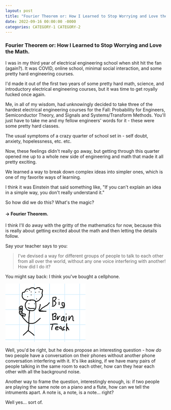 ```yaml
---
layout: post
title: "Fourier Theorem or: How I Learned to Stop Worrying and Love the Math."
date: 2022-09-16 00:00:00 -0000
categories: CATEGORY-1 CATEGORY-2
---
```

<!-- <link rel="stylesheet" href="https://cdn.jsdelivr.net/npm/bootstrap@4.3.1/dist/css/bootstrap.min.css" integrity="sha384-ggOyR0iXCbMQv3Xipma34MD+dH/1fQ784/j6cY/iJTQUOhcWr7x9JvoRxT2MZw1T" crossorigin="anonymous"> -->

### Fourier Theorem or: How I Learned to Stop Worrying and Love the Math.

I was in my third year of electrical engineering school when shit hit the fan (again?). It was COVID, online school, minimal social interaction, and some pretty hard engineering courses. 

I'd made it out of the first two years of some pretty hard math, science, and introductory electrical engineering courses, but it was time to get royally fucked once again.

Me, in all of my wisdom, had unknowingly decided to take three of the hardest electrical engineering courses for the Fall: Probability for Engineers, Semiconductor Theory, and Signals and Systems/Transform Methods. You'll just have to take me and my fellow engineers' words for it - these were some pretty hard classes.

The usual symptoms of a crazy quarter of school set in - self doubt, anxiety, hopelessness, etc. etc.

Now, these feelings didn't really go away, but getting through this quarter opened me up to a whole new side of engineering and math that made it all pretty exciting. 

We learned a way to break down complex ideas into simpler ones, which is one of my favorite ways of learning.

I think it was Einstein that said something like, "If you can't explain an idea in a simple way, you don't really understand it."

So how did we do this? What's the magic? 

#### $\rightarrow$ Fourier Theorem.

I think I'll do away with the gritty of the mathematics for now, because this is really about getting excited about the math and then letting the details follow.

Say your teacher says to you:

> I've devised a way for different groups of people to talk to each other from all over the world, without any one voice interfering with another! How did I do it?

You might say back: I think you've bought a cellphone.

<img src="./assets/big%20brain%20teacher.png" width="50%" height="50%">

Well, you'd be right, but he does propose an interesting question - how _do_ two people have a conversation on their phones without another phone conversation interfering with it. It's like asking, if we have many pairs of people talking in the same room to each other, how can they hear each other with all the background noise.

Another way to frame the question, interestingly enough, is: if two people are playing the same note on a piano and a flute, how can we tell the intruments apart. A note is, a note, is a note... right?

Well yes... sort of.